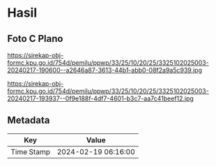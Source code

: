 # Hasil

## Foto C Plano

https://sirekap-obj-formc.kpu.go.id/754d/pemilu/ppwp/33/25/10/20/25/3325102025003-20240217-190600--a2646a87-3613-44b1-abb0-08f2a9a5c939.jpg

https://sirekap-obj-formc.kpu.go.id/754d/pemilu/ppwp/33/25/10/20/25/3325102025003-20240217-193937--0f9e188f-4df7-4601-b3c7-aa7c41beef12.jpg


## Metadata

| Key        | Value               |
| ---------- | ------------------- |
| Time Stamp | 2024-02-19 06:16:00 |




